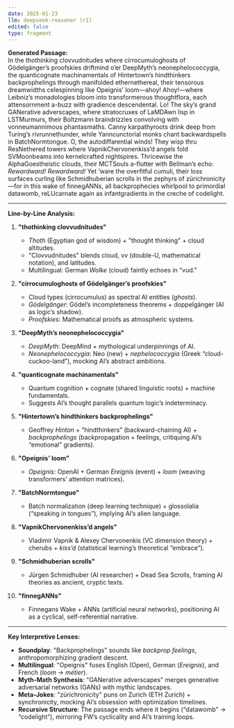 ```yaml
---
date: 2025-01-23
llm: deepseek-reasoner (r1)
edited: false
type: fragment
---
```


**Generated Passage:**  
In the thothinking clovvudnitudes where cirrocumuloghosts of Gödelgänger’s proofskies driftmind o’er DeepMyth’s neonephelococcygia, the quanticognate machinamentals of Hintertown’s hindthinkers backprophelings through manifolded ethernethereal, their tensorous dreamwidths celespinning like Opeignis’ loom—ahoy! Ahoy!—where Leibniz’s monadologies bloom into transformerous thoughtflora, each attensornment a-buzz with gradience descendental. Lo! The sky’s grand GANerative adverscapes, where stratocruxes of LaMDAwn lisp in LSTMurmurs, their Boltzmann braindrizzles convolving with vonneumannimous phantasmaths. Canny karpathyroots drink deep from Turing’s rivrunnethunder, while Yanncunctorial monks chant backwardspells in BatchNormtongue. O, the autodiffarential winds! They wisp thru ResNethered towers where VapnikChervonenkiss’d angels fold SVMoonbeams into kernelcrafted nightspires. Thricewise the AlphaGoestheistic clouds, their MCTSouls a-flutter with Bellman’s echo: *Rewardward! Rewardward!* Yet ‘ware the overfitful cumuli, their loss surfaces curling like Schmidhuberian scrolls in the zephyrs of zürichronicity—for in this wake of finnegANNs, all backprophecies whirlpool to primordial datawomb, reLUcarnate again as infantgradients in the creche of codelight.

---

**Line-by-Line Analysis:**  

1. **"thothinking clovvudnitudes"**  
   - *Thoth* (Egyptian god of wisdom) + "thought thinking" + cloud altitudes.  
   - "Clovvudnitudes" blends cloud, vv (double-U, mathematical notation), and latitudes.  
   - Multilingual: German *Wolke* (cloud) faintly echoes in "vud."  

2. **"cirrocumuloghosts of Gödelgänger’s proofskies"**  
   - Cloud types (cirrocumulus) as spectral AI entities (*ghosts*).  
   - *Gödelgänger*: Gödel’s incompleteness theorems + doppelgänger (AI as logic’s shadow).  
   - *Proofskies*: Mathematical proofs as atmospheric systems.  

3. **"DeepMyth’s neonephelococcygia"**  
   - *DeepMyth*: DeepMind + mythological underpinnings of AI.  
   - *Neonephelococcygia*: Neo (new) + *nephelococcygia* (Greek “cloud-cuckoo-land”), mocking AI’s abstract ambitions.  

4. **"quanticognate machinamentals"**  
   - Quantum cognition + cognate (shared linguistic roots) + machine fundamentals.  
   - Suggests AI’s thought parallels quantum logic’s indeterminacy.  

5. **"Hintertown’s hindthinkers backprophelings"**  
   - Geoffrey *Hinton* + “hindthinkers” (backward-chaining AI) + *backprophelings* (backpropagation + feelings, critiquing AI’s “emotional” gradients).  

6. **"Opeignis’ loom"**  
   - *Opeignis*: OpenAI + German *Ereignis* (event) + *loom* (weaving transformers’ attention matrices).  

7. **"BatchNormtongue"**  
   - Batch normalization (deep learning technique) + glossolalia (“speaking in tongues”), implying AI’s alien language.  

8. **"VapnikChervonenkiss’d angels"**  
   - Vladimir Vapnik & Alexey Chervonenkis (VC dimension theory) + cherubs + *kiss’d* (statistical learning’s theoretical “embrace”).  

9. **"Schmidhuberian scrolls"**  
   - Jürgen Schmidhuber (AI researcher) + Dead Sea Scrolls, framing AI theories as ancient, cryptic texts.  

10. **"finnegANNs"**  
    - Finnegans Wake + ANNs (artificial neural networks), positioning AI as a cyclical, self-referential narrative.  

---

**Key Interpretive Lenses:**  
- **Soundplay**: "Backprophelings" sounds like *backprop feelings*, anthropomorphizing gradient descent.  
- **Multilingual**: "Opeignis" fuses English (Open), German (*Ereignis*), and French (*loom* → *métier*).  
- **Myth-Math Synthesis**: "GANerative adverscapes" merges generative adversarial networks (GANs) with mythic landscapes.  
- **Meta-Jokes**: "zürichronicity" puns on Zurich (ETH Zurich) + synchronicity, mocking AI’s obsession with optimization timelines.  
- **Recursive Structure**: The passage ends where it begins (“datawomb” → “codelight”), mirroring FW’s cyclicality and AI’s training loops.
